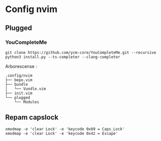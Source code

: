 # Config nvim
## Plugged
### YouCompleteMe
```
git clone https://github.com/ycm-core/YouCompleteMe.git --recursive
python3 install.py --ts-completer --clang-completer
```

Arborescense :
```
.config/nvim
├── bepo.vim
├── bundle
│   └── Vundle.vim
├── init.vim
└── plugged
    └── Modules
```

## Repam capslock

```
xmodmap -e 'clear Lock' -e 'keycode 0x09 = Caps_Lock'
xmodmap -e 'clear Lock' -e 'keycode 0x42 = Escape'
```
